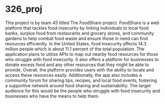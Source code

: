 # 326_proj

This project is by team 45 titled The FoodShare project. 
FoodShare is a web platform that tackles food insecurity by linking individuals to local food banks, surplus food from restaurants and grocery stores, and community gardens to help combat food waste and ensure those in need can find resources efficiently. In the United States, food insecurity affects 14.3 million people which is about 11.1 percent of the total population. The application plans to utilize APIs to map out nearby food resources for those who struggle with food insecurity. It also offers a platform for businesses to donate excess food and any other resources that they might be able to provide. Overall, the platform provides users with the ability to locate and access these resources easily. Additionally, the app also includes a community forum for sharing tips, recipes, and local food events, fostering a supportive network around food sharing and sustainability. The target audience for this would be the people who struggle with food insecurity and businesses who have the means to help them.
